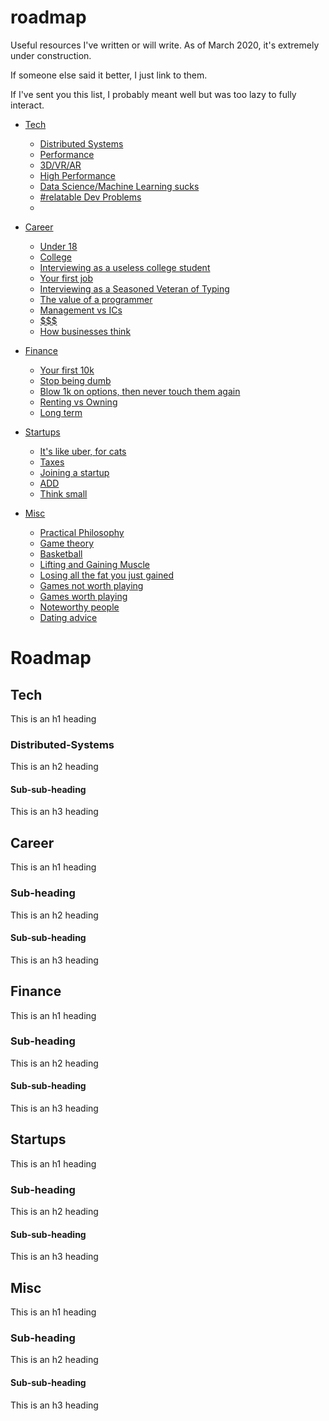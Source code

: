 # roadmap
Useful resources I've written or will write.  As of March 2020, it's extremely under construction.
 
If someone else said it better, I just link to them.

If I've sent you this list, I probably meant well but was too lazy to fully interact.

- [Tech](#heading)
  * [Distributed Systems](#distributed-systems)
  * [Performance](#sub-heading)
  * [3D/VR/AR](#sub-heading)
  * [High Performance](#sub-heading)
  * [Data Science/Machine Learning sucks](#sub-heading)
  * [#relatable Dev Problems](#sub-heading)
  * [](#sub-heading)

- [Career](#heading-1)
  * [Under 18](#sub-heading-1)
  * [College](#sub-heading-1)
  * [Interviewing as a useless college student](#sub-heading-1)
  * [Your first job](#sub-heading-1)
  * [Interviewing as a Seasoned Veteran of Typing](#sub-heading-1)
  * [The value of a programmer](#sub-heading-1)
  * [Management vs ICs](#sub-heading-1)
  * [$$$](#sub-heading-1)
  * [How businesses think](#sub-heading-1)

- [Finance](#heading-2)
  * [Your first 10k](#sub-heading-2)
  * [Stop being dumb](#sub-heading-2)
  * [Blow 1k on options, then never touch them again](#sub-heading-2)
  * [Renting vs Owning](#sub-heading-2)
  * [Long term](#sub-heading-2)

- [Startups](#heading-2)
  * [It's like uber, for cats](#sub-heading-2)
  * [Taxes](#sub-heading-2)
  * [Joining a startup](#sub-heading-2)
  * [ADD](#sub-heading-2)
  * [Think small](#sub-heading-2)

- [Misc](#heading-2)
  * [Practical Philosophy](#sub-heading-2)
  * [Game theory](#sub-heading-2)
  * [Basketball](#sub-heading-2)
  * [Lifting and Gaining Muscle](#sub-heading-2)
  * [Losing all the fat you just gained](#sub-heading-2)
  * [Games not worth playing](#sub-heading-2)
  * [Games worth playing](#sub-heading-2)
  * [Noteworthy people](#sub-heading-2)
  * [Dating advice](#sub-heading-2)


# Roadmap

## Tech

This is an h1 heading

### Distributed-Systems

This is an h2 heading

#### Sub-sub-heading

This is an h3 heading

## Career

This is an h1 heading

### Sub-heading

This is an h2 heading

#### Sub-sub-heading

This is an h3 heading

## Finance

This is an h1 heading

### Sub-heading

This is an h2 heading

#### Sub-sub-heading

This is an h3 heading

## Startups

This is an h1 heading

### Sub-heading

This is an h2 heading

#### Sub-sub-heading

This is an h3 heading

## Misc

This is an h1 heading

### Sub-heading

This is an h2 heading

#### Sub-sub-heading

This is an h3 heading